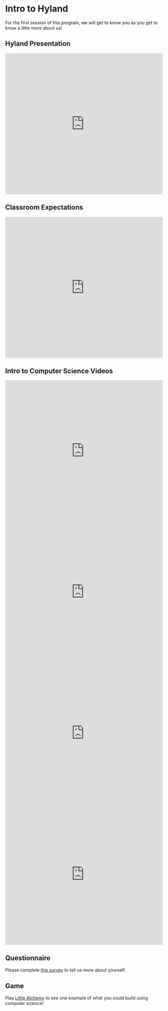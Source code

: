 # Intro to Hyland
For the first session of this program, we will get to know you as you get to know a little more about us!

## Hyland Presentation
<iframe src='https://view.officeapps.live.com/op/embed.aspx?src=https://hylandtechoutreach.github.io/ucs/HylandPresentation.pptx' width='100%' height='450px' frameborder='0'></iframe>

## Classroom Expectations
<iframe src='https://view.officeapps.live.com/op/embed.aspx?src=https://hylandtechoutreach.github.io/ucs/ClassroomExpectations.pptx' width='100%' height='450px' frameborder='0'></iframe>

## Intro to Computer Science Videos
<iframe width="100%" height="450px" src="https://www.youtube.com/embed/elaR3WhguVk" frameborder="0" allow="accelerometer; autoplay; clipboard-write; encrypted-media; gyroscope; picture-in-picture" allowfullscreen></iframe>

<iframe width="100%" height="450px" src="https://www.youtube.com/embed/-xFJM3QQ3TE" frameborder="0" allow="accelerometer; autoplay; clipboard-write; encrypted-media; gyroscope; picture-in-picture" allowfullscreen></iframe>

<iframe width="100%" height="450px" src="https://www.youtube.com/embed/QvyTEx1wyOY" frameborder="0" allow="accelerometer; autoplay; clipboard-write; encrypted-media; gyroscope; picture-in-picture" allowfullscreen></iframe>

<iframe width="100%" height="450px" src="https://www.youtube.com/embed/HsXaVV6fFDY" frameborder="0" allow="accelerometer; autoplay; clipboard-write; encrypted-media; gyroscope; picture-in-picture" allowfullscreen></iframe>

## Questionnaire
Please complete [this survey](https://forms.gle/aErAxixc21dv8mpK8) to tell us more about yourself.

## Game
Play [Little Alchemy](https://littlealchemy.com/) to see one example of what you could build using computer science!
